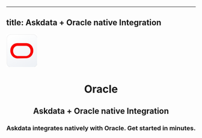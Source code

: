 
  ---
  title: Askdata + Oracle native Integration
  ---

<img class="dataset_icon mx-auto d-block mb-4" width="82" height="88" src="/media/integrations/icons/oracle.png" alt="">
<h1 class="dataset_title" style="text-align: center;">Oracle</h1>
<h2 class="dataset_subtitle" style="text-align: center;">Askdata + Oracle native Integration</h2> 
<h3 class="dataset_description" style="text-align: center;">Askdata integrates natively with  Oracle. Get started in minutes.</h3> 

  